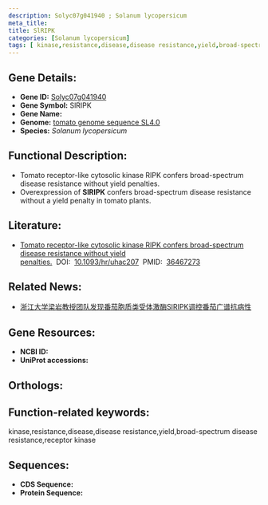 ```yaml
---
description: Solyc07g041940 ; Solanum lycopersicum
meta_title:
title: SlRIPK
categories: [Solanum lycopersicum]
tags: [ kinase,resistance,disease,disease resistance,yield,broad-spectrum disease resistance,receptor kinase ]
---
```


## Gene Details:
- **Gene ID:**	[Solyc07g041940]()
- **Gene Symbol:** SlRIPK
- **Gene Name:** 
- **Genome:** [tomato genome sequence SL4.0]()
- **Species:** *Solanum lycopersicum*

## Functional Description:
   - Tomato receptor-like cytosolic kinase RIPK confers broad-spectrum disease resistance without yield penalties.
   - Overexpression of **SlRIPK** confers broad-spectrum disease resistance without a yield penalty in tomato plants.

## Literature:
   - [Tomato receptor-like cytosolic kinase RIPK confers broad-spectrum disease resistance without yield penalties.]( https://academic.oup.com/hr/article/doi/10.1093/hr/uhac207/6696978?login=true)&nbsp;&nbsp;DOI:&nbsp;&nbsp;[10.1093/hr/uhac207](https://academic.oup.com/hr/article/doi/10.1093/hr/uhac207/6696978?login=true)&nbsp;&nbsp;PMID:&nbsp;&nbsp;[36467273](https://pubmed.ncbi.nlm.nih.gov/36467273/)

## Related News:
   - [浙江大学梁岩教授团队发现番茄胞质类受体激酶SlRIPK调控番茄广谱抗病性](https://mp.weixin.qq.com/s?__biz=MzIyOTY2NDYyNQ==&mid=2247555392&idx=6&sn=6e12bac413bb525729e13e098e3987a7&chksm=e8bd6b5edfcae24894e62847b3428d0c402a6ffd08229a4f2603948a1d2e5486af0f6e7f4c8b&scene=27#wechat_redirect)

## Gene Resources:
- **NCBI ID:** [](https://www.ncbi.nlm.nih.gov/gene/?term=)
- **UniProt accessions:** [](https://www.uniprot.org/uniprotkb//entry)

## Orthologs:

## Function-related keywords:
kinase,resistance,disease,disease resistance,yield,broad-spectrum disease resistance,receptor kinase

## Sequences:
- **CDS Sequence:**
- **Protein Sequence:**

